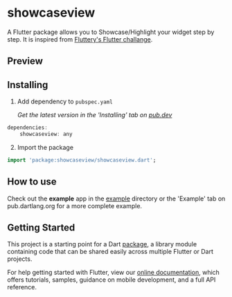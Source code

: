 # showcaseview

A Flutter package allows you to Showcase/Highlight your widget step by step.
It is inspired from [Fluttery's Flutter challange](https://www.youtube.com/watch?v=Xm0ELlBtNWM).

## Preview

## Installing

1.  Add dependency to `pubspec.yaml`

    *Get the latest version in the 'Installing' tab on [pub.dev](https://pub.dev/)*

```dart
dependencies:
    showcaseview: any
```

2.  Import the package
```dart
import 'package:showcaseview/showcaseview.dart';
```

## How to use
Check out the **example** app in the [example](example) directory or the 'Example' tab on pub.dartlang.org for a more complete example.


## Getting Started

This project is a starting point for a Dart
[package](https://flutter.dev/developing-packages/),
a library module containing code that can be shared easily across
multiple Flutter or Dart projects.

For help getting started with Flutter, view our 
[online documentation](https://flutter.dev/docs), which offers tutorials, 
samples, guidance on mobile development, and a full API reference.
